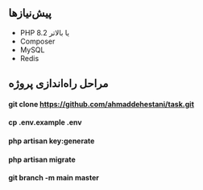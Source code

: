

## پیش‌نیازها

- PHP 8.2 یا بالاتر
- Composer
- MySQL
- Redis
## مراحل راه‌اندازی پروژه

#### git clone https://github.com/ahmaddehestani/task.git
#### cp .env.example .env
#### php artisan key:generate
#### php artisan migrate
#### git branch -m main master
 

